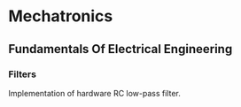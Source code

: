 # Mechatronics

## Fundamentals Of Electrical Engineering

### Filters

Implementation of hardware RC low-pass filter. 